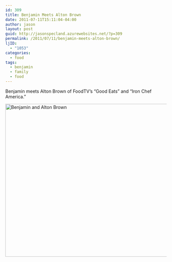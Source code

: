 ```yaml
---
id: 309
title: Benjamin Meets Alton Brown
date: 2011-07-11T15:11:04-04:00
author: jason
layout: post
guid: http://jasonspecland.azurewebsites.net/?p=309
permalink: /2011/07/11/benjamin-meets-alton-brown/
ljID:
  - "1053"
categories:
  - food
tags:
  - benjamin
  - family
  - food
---
```

Benjamin meets Alton Brown of FoodTV&#8217;s &#8220;Good Eats&#8221; and &#8220;Iron Chef America.&#8221;

[<img src="http://farm7.static.flickr.com/6010/5923655638_8dbf203db2_z.jpg" width="640" height="478" alt="Benjamin and Alton Brown" />](http://www.flickr.com/photos/jayspec/5923655638/ "Benjamin and Alton Brown by jayspec, on Flickr")